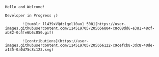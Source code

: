 
    Hello and Welcome!

    Developer in Progress ;)

			![tumblr_ll439xVQdz1qel10ao1_500](https://user-images.githubusercontent.com/114519705/205656804-c8c08dd6-e381-48cf-ab82-0c4fe6b6c050.gif)

			![contributions](https://user-images.githubusercontent.com/114519705/205656122-c9cefcb8-3dc8-40de-a135-0a0d75c8c123.svg)

<!---
Microwonk/Microwonk is a ✨ special ✨ repository because its `README.md` (this file) appears on your GitHub profile.
You can click the Preview link to take a look at your changes.
--->
